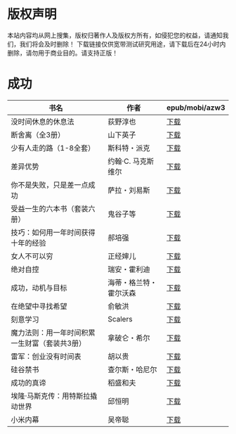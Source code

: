 # 版权声明

本站内容均从网上搜集，版权归著作人及版权方所有，如侵犯您的权益，请通知我们，我们将会及时删除！ 下载链接仅供宽带测试研究用途，请下载后在24小时内删除，请勿用于商业目的。请支持正版！

# 成功

| 书名 | 作者 | epub/mobi/azw3 |
| --- | --- | --- |
| 没时间休息的休息法 | 荻野淳也 | [下载](https://url89.ctfile.com/f/31084289-1375510219-79ad9b?p=8866) |
| 断舍离（全3册） | 山下英子 | [下载](https://url89.ctfile.com/f/31084289-1375510945-54d643?p=8866) |
| 少有人走的路（1-8全套） | 斯科特・派克 | [下载](https://url89.ctfile.com/f/31084289-1357000219-cda644?p=8866) |
| 差异优势 | 约翰·C. 马克斯维尔 | [下载](https://url89.ctfile.com/f/31084289-1356995239-2c39d8?p=8866) |
| 你不是失败，只是差一点成功 | 萨拉・刘易斯 | [下载](https://url89.ctfile.com/f/31084289-1357050535-b942bb?p=8866) |
| 受益一生的六本书（套装六册） | 鬼谷子等 | [下载](https://url89.ctfile.com/f/31084289-1357048375-6faf9f?p=8866) |
| 技巧：如何用一年时间获得十年的经验 | 郝培强 | [下载](https://url89.ctfile.com/f/31084289-1357035781-256299?p=8866) |
| 女人不可以穷 | 正经婶儿 | [下载](https://url89.ctfile.com/f/31084289-1357030306-d5af84?p=8866) |
| 绝对自控 | 瑞安・霍利迪 | [下载](https://url89.ctfile.com/f/31084289-1357020094-358288?p=8866) |
| 成功，动机与目标 | 海蒂・格兰特・霍尔沃森 | [下载](https://url89.ctfile.com/f/31084289-1357017709-dd63a7?p=8866) |
| 在绝望中寻找希望 | 俞敏洪 | [下载](https://url89.ctfile.com/f/31084289-1357011991-2f6e6c?p=8866) |
| 刻意学习 | Scalers | [下载](https://url89.ctfile.com/f/31084289-1357009747-d221a9?p=8866) |
| 魔力法则：用一年时间积累一生财富（套装共3册） | 拿破仑・希尔 | [下载](https://url89.ctfile.com/f/31084289-1357008946-266699?p=8866) |
| 雷军：创业没有时间表 | 胡以贵 | [下载](https://url89.ctfile.com/f/31084289-1357007011-f52277?p=8866) |
| 硅谷禁书 | 查尔斯・哈尼尔 | [下载](https://url89.ctfile.com/f/31084289-1357006570-1645fb?p=8866) |
| 成功的真谛 | 稻盛和夫 | [下载](https://url89.ctfile.com/f/31084289-1357005862-364963?p=8866) |
| 埃隆·马斯克传：用特斯拉撬动世界 | 邱恒明 | [下载](https://url89.ctfile.com/f/31084289-1357005745-0f69ba?p=8866) |
| 小米内幕 | 吴帝聪 | [下载](https://url89.ctfile.com/f/31084289-1357005142-cc776c?p=8866) |
